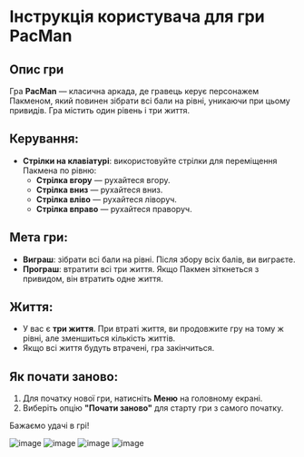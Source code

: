 # Інструкція користувача для гри PacMan

## Опис гри

Гра **PacMan** — класична аркада, де гравець керує персонажем Пакменом, який повинен зібрати всі бали на рівні, уникаючи при цьому привидів. Гра містить один рівень і три життя.

## Керування:

- **Стрілки на клавіатурі**: використовуйте стрілки для переміщення Пакмена по рівню:
  - **Стрілка вгору** — рухайтеся вгору.
  - **Стрілка вниз** — рухайтеся вниз.
  - **Стрілка вліво** — рухайтеся ліворуч.
  - **Стрілка вправо** — рухайтеся праворуч.

## Мета гри:

- **Виграш**: зібрати всі бали на рівні. Після збору всіх балів, ви виграєте.
- **Програш**: втратити всі три життя. Якщо Пакмен зіткнеться з привидом, він втратить одне життя.

## Життя:

- У вас є **три життя**. При втраті життя, ви продовжите гру на тому ж рівні, але зменшиться кількість життів.
- Якщо всі життя будуть втрачені, гра закінчиться.

## Як почати заново:

1. Для початку нової гри, натисніть **Меню** на головному екрані.
2. Виберіть опцію **"Почати заново"** для старту гри з самого початку.

Бажаємо удачі в грі!

![image](https://github.com/user-attachments/assets/94fd49f0-1dc9-48ab-8963-10b973c6ed16)
![image](https://github.com/user-attachments/assets/815fc231-7030-4d4a-8ac8-a4347e3c99ef)
![image](https://github.com/user-attachments/assets/d9d250e2-dadd-4ad9-8ccc-a2eacfc84955)
![image](https://github.com/user-attachments/assets/0673f007-54d2-4043-a209-db18efd573bb)

